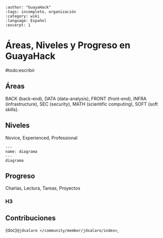 ```{post} 2023-06-30
:author: "GuayaHack"
:tags: incompleto, organización
:category: wiki
:language: Español
:excerpt: 1
```

# Áreas, Niveles y Progreso en GuayaHack

#todo:escribir

## Áreas

BACK (back-end), DATA (data-analysis), FRONT (front-end), INFRA (infrastructure), SEC (security), MATH (scientific computing), SOFT (soft skills).

## Niveles

Novice, Experienced, Professional


```{figure} template.md-data/tux.png
---
name: diagrama
---
diagrama
```

## Progreso

Charlas, Lectura, Tareas, Proyectos

### H3

## Contribuciones 

{doc}`@jdsalaro </community/member/jdsalaro/index>`,

